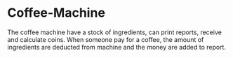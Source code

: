 # Coffee-Machine
The coffee machine have a stock of ingredients, can print reports, receive and calculate coins.
When someone pay for a coffee, the amount of ingredients are deducted from machine and the money are added to report.
